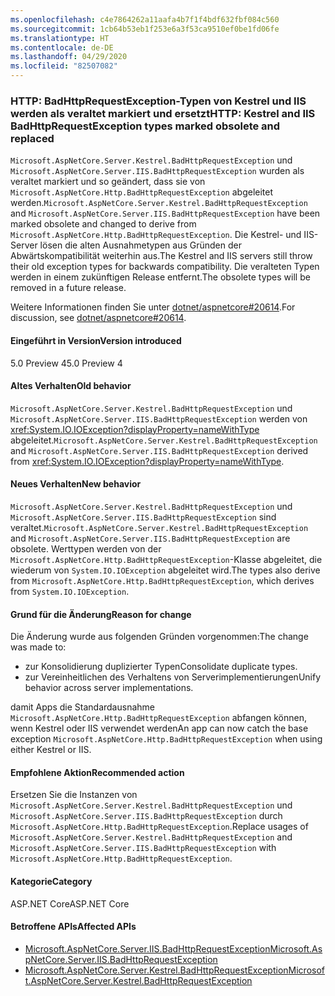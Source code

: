 ```yaml
---
ms.openlocfilehash: c4e7864262a11aafa4b7f1f4bdf632fbf084c560
ms.sourcegitcommit: 1cb64b53eb1f253e6a3f53ca9510ef0be1fd06fe
ms.translationtype: HT
ms.contentlocale: de-DE
ms.lasthandoff: 04/29/2020
ms.locfileid: "82507082"
---
```

### <a name="http-kestrel-and-iis-badhttprequestexception-types-marked-obsolete-and-replaced"></a><span data-ttu-id="4e780-101">HTTP: BadHttpRequestException-Typen von Kestrel und IIS werden als veraltet markiert und ersetzt</span><span class="sxs-lookup"><span data-stu-id="4e780-101">HTTP: Kestrel and IIS BadHttpRequestException types marked obsolete and replaced</span></span>

<span data-ttu-id="4e780-102">`Microsoft.AspNetCore.Server.Kestrel.BadHttpRequestException` und `Microsoft.AspNetCore.Server.IIS.BadHttpRequestException` wurden als veraltet markiert und so geändert, dass sie von `Microsoft.AspNetCore.Http.BadHttpRequestException` abgeleitet werden.</span><span class="sxs-lookup"><span data-stu-id="4e780-102">`Microsoft.AspNetCore.Server.Kestrel.BadHttpRequestException` and `Microsoft.AspNetCore.Server.IIS.BadHttpRequestException` have been marked obsolete and changed to derive from `Microsoft.AspNetCore.Http.BadHttpRequestException`.</span></span> <span data-ttu-id="4e780-103">Die Kestrel- und IIS-Server lösen die alten Ausnahmetypen aus Gründen der Abwärtskompatibilität weiterhin aus.</span><span class="sxs-lookup"><span data-stu-id="4e780-103">The Kestrel and IIS servers still throw their old exception types for backwards compatibility.</span></span> <span data-ttu-id="4e780-104">Die veralteten Typen werden in einem zukünftigen Release entfernt.</span><span class="sxs-lookup"><span data-stu-id="4e780-104">The obsolete types will be removed in a future release.</span></span>

<span data-ttu-id="4e780-105">Weitere Informationen finden Sie unter [dotnet/aspnetcore#20614](https://github.com/dotnet/aspnetcore/issues/20614).</span><span class="sxs-lookup"><span data-stu-id="4e780-105">For discussion, see [dotnet/aspnetcore#20614](https://github.com/dotnet/aspnetcore/issues/20614).</span></span>

#### <a name="version-introduced"></a><span data-ttu-id="4e780-106">Eingeführt in Version</span><span class="sxs-lookup"><span data-stu-id="4e780-106">Version introduced</span></span>

<span data-ttu-id="4e780-107">5.0 Preview 4</span><span class="sxs-lookup"><span data-stu-id="4e780-107">5.0 Preview 4</span></span>

#### <a name="old-behavior"></a><span data-ttu-id="4e780-108">Altes Verhalten</span><span class="sxs-lookup"><span data-stu-id="4e780-108">Old behavior</span></span>

<span data-ttu-id="4e780-109">`Microsoft.AspNetCore.Server.Kestrel.BadHttpRequestException` und `Microsoft.AspNetCore.Server.IIS.BadHttpRequestException` werden von <xref:System.IO.IOException?displayProperty=nameWithType> abgeleitet.</span><span class="sxs-lookup"><span data-stu-id="4e780-109">`Microsoft.AspNetCore.Server.Kestrel.BadHttpRequestException` and `Microsoft.AspNetCore.Server.IIS.BadHttpRequestException` derived from <xref:System.IO.IOException?displayProperty=nameWithType>.</span></span>

#### <a name="new-behavior"></a><span data-ttu-id="4e780-110">Neues Verhalten</span><span class="sxs-lookup"><span data-stu-id="4e780-110">New behavior</span></span>

<span data-ttu-id="4e780-111">`Microsoft.AspNetCore.Server.Kestrel.BadHttpRequestException` und `Microsoft.AspNetCore.Server.IIS.BadHttpRequestException` sind veraltet.</span><span class="sxs-lookup"><span data-stu-id="4e780-111">`Microsoft.AspNetCore.Server.Kestrel.BadHttpRequestException` and `Microsoft.AspNetCore.Server.IIS.BadHttpRequestException` are obsolete.</span></span> <span data-ttu-id="4e780-112">Werttypen werden von der `Microsoft.AspNetCore.Http.BadHttpRequestException`-Klasse abgeleitet, die wiederum von `System.IO.IOException` abgeleitet wird.</span><span class="sxs-lookup"><span data-stu-id="4e780-112">The types also derive from `Microsoft.AspNetCore.Http.BadHttpRequestException`, which derives from `System.IO.IOException`.</span></span>

#### <a name="reason-for-change"></a><span data-ttu-id="4e780-113">Grund für die Änderung</span><span class="sxs-lookup"><span data-stu-id="4e780-113">Reason for change</span></span>

<span data-ttu-id="4e780-114">Die Änderung wurde aus folgenden Gründen vorgenommen:</span><span class="sxs-lookup"><span data-stu-id="4e780-114">The change was made to:</span></span>

* <span data-ttu-id="4e780-115">zur Konsolidierung duplizierter Typen</span><span class="sxs-lookup"><span data-stu-id="4e780-115">Consolidate duplicate types.</span></span>
* <span data-ttu-id="4e780-116">zur Vereinheitlichen des Verhaltens von Serverimplementierungen</span><span class="sxs-lookup"><span data-stu-id="4e780-116">Unify behavior across server implementations.</span></span>

<span data-ttu-id="4e780-117">damit Apps die Standardausnahme `Microsoft.AspNetCore.Http.BadHttpRequestException` abfangen können, wenn Kestrel oder IIS verwendet werden</span><span class="sxs-lookup"><span data-stu-id="4e780-117">An app can now catch the base exception `Microsoft.AspNetCore.Http.BadHttpRequestException` when using either Kestrel or IIS.</span></span>

#### <a name="recommended-action"></a><span data-ttu-id="4e780-118">Empfohlene Aktion</span><span class="sxs-lookup"><span data-stu-id="4e780-118">Recommended action</span></span>

<span data-ttu-id="4e780-119">Ersetzen Sie die Instanzen von `Microsoft.AspNetCore.Server.Kestrel.BadHttpRequestException` und `Microsoft.AspNetCore.Server.IIS.BadHttpRequestException` durch `Microsoft.AspNetCore.Http.BadHttpRequestException`.</span><span class="sxs-lookup"><span data-stu-id="4e780-119">Replace usages of `Microsoft.AspNetCore.Server.Kestrel.BadHttpRequestException` and `Microsoft.AspNetCore.Server.IIS.BadHttpRequestException` with `Microsoft.AspNetCore.Http.BadHttpRequestException`.</span></span>

#### <a name="category"></a><span data-ttu-id="4e780-120">Kategorie</span><span class="sxs-lookup"><span data-stu-id="4e780-120">Category</span></span>

<span data-ttu-id="4e780-121">ASP.NET Core</span><span class="sxs-lookup"><span data-stu-id="4e780-121">ASP.NET Core</span></span>

#### <a name="affected-apis"></a><span data-ttu-id="4e780-122">Betroffene APIs</span><span class="sxs-lookup"><span data-stu-id="4e780-122">Affected APIs</span></span>

- [<span data-ttu-id="4e780-123">Microsoft.AspNetCore.Server.IIS.BadHttpRequestException</span><span class="sxs-lookup"><span data-stu-id="4e780-123">Microsoft.AspNetCore.Server.IIS.BadHttpRequestException</span></span>](/dotnet/api/microsoft.aspnetcore.server.iis.badhttprequestexception?view=aspnetcore-3.1)
- [<span data-ttu-id="4e780-124">Microsoft.AspNetCore.Server.Kestrel.BadHttpRequestException</span><span class="sxs-lookup"><span data-stu-id="4e780-124">Microsoft.AspNetCore.Server.Kestrel.BadHttpRequestException</span></span>](/dotnet/api/microsoft.aspnetcore.server.kestrel.badhttprequestexception?view=aspnetcore-1.1)

<!--

#### Affected APIs

- `T:Microsoft.AspNetCore.Server.IIS.BadHttpRequestException`
- `T:Microsoft.AspNetCore.Server.Kestrel.BadHttpRequestException`

-->

